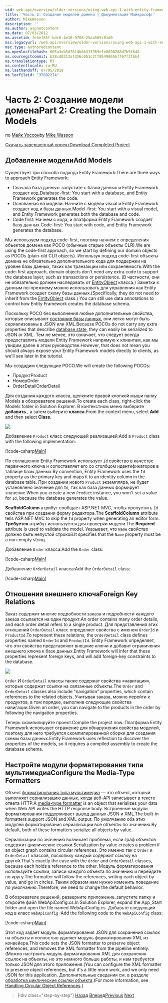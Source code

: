 ```yaml
---
uid: web-api/overview/older-versions/using-web-api-1-with-entity-framework-5/using-web-api-with-entity-framework-part-2
title: 'Часть 2: Создание моделей домена | Документация Майкрософт'
author: MikeWasson
description: ''
ms.author: aspnetcontent
ms.date: 07/03/2012
ms.assetid: fe3ef85f-bdc6-4e10-9768-25aa565c01d0
msc.legacyurl: /web-api/overview/older-versions/using-web-api-1-with-entity-framework-5/using-web-api-with-entity-framework-part-2
msc.type: authoredcontent
ms.openlocfilehash: 605a3eb5d781db6b317369efe8698288d7b9f648
ms.sourcegitcommit: b28cd0313af316c051c2ff8549865bff67f2fbb4
ms.translationtype: MT
ms.contentlocale: ru-RU
ms.lasthandoff: 07/05/2018
ms.locfileid: "37802274"
---
```

<a name="part-2-creating-the-domain-models"></a><span data-ttu-id="31ab5-102">Часть 2: Создание модели домена</span><span class="sxs-lookup"><span data-stu-id="31ab5-102">Part 2: Creating the Domain Models</span></span>
====================
<span data-ttu-id="31ab5-103">по [Майк Уоссон](https://github.com/MikeWasson)</span><span class="sxs-lookup"><span data-stu-id="31ab5-103">by [Mike Wasson](https://github.com/MikeWasson)</span></span>

[<span data-ttu-id="31ab5-104">Скачать завершенный проект</span><span class="sxs-lookup"><span data-stu-id="31ab5-104">Download Completed Project</span></span>](http://code.msdn.microsoft.com/ASP-NET-Web-API-with-afa30545)

## <a name="add-models"></a><span data-ttu-id="31ab5-105">Добавление модели</span><span class="sxs-lookup"><span data-stu-id="31ab5-105">Add Models</span></span>

<span data-ttu-id="31ab5-106">Существует три способа подхода Entity Framework:</span><span class="sxs-lookup"><span data-stu-id="31ab5-106">There are three ways to approach Entity Framework:</span></span>

- <span data-ttu-id="31ab5-107">Сначала база данных: запустите с базой данных и Entity Framework создает код.</span><span class="sxs-lookup"><span data-stu-id="31ab5-107">Database-first: You start with a database, and Entity Framework generates the code.</span></span>
- <span data-ttu-id="31ab5-108">Основанная на модели: Начните с модели visual и Entity Framework создает код и базы данных.</span><span class="sxs-lookup"><span data-stu-id="31ab5-108">Model-first: You start with a visual model, and Entity Framework generates both the database and code.</span></span>
- <span data-ttu-id="31ab5-109">Code first: Начнем с кода, и платформа Entity Framework создает базу данных.</span><span class="sxs-lookup"><span data-stu-id="31ab5-109">Code-first: You start with code, and Entity Framework generates the database.</span></span>

<span data-ttu-id="31ab5-110">Мы используем подход code-first, поэтому начнем с определения объектов домена как POCO (обычные старые объекты CLR).</span><span class="sxs-lookup"><span data-stu-id="31ab5-110">We are using the code-first approach, so we start by defining our domain objects as POCOs (plain-old CLR objects).</span></span> <span data-ttu-id="31ab5-111">Используя подход code-first объекты домена не обязательно дополнительного кода для поддержки на уровне базы данных, таких как транзакции или сохраняемость.</span><span class="sxs-lookup"><span data-stu-id="31ab5-111">With the code-first approach, domain objects don't need any extra code to support the database layer, such as transactions or persistence.</span></span> <span data-ttu-id="31ab5-112">(В частности, они не обязательно должен наследовать от [EntityObject](https://msdn.microsoft.com/library/system.data.objects.dataclasses.entityobject.aspx) класса.) Заметки к данным по-прежнему можно использовать для управления как Entity Framework создает схему базы данных.</span><span class="sxs-lookup"><span data-stu-id="31ab5-112">(Specifically, they do not need to inherit from the [EntityObject](https://msdn.microsoft.com/library/system.data.objects.dataclasses.entityobject.aspx) class.) You can still use data annotations to control how Entity Framework creates the database schema.</span></span>

<span data-ttu-id="31ab5-113">Поскольку POCO без выполнения любые дополнительные свойства, которые описывают [состояние базы данных](https://msdn.microsoft.com/library/system.data.entitystate.aspx), они легко могут быть сериализованы в JSON или XML.</span><span class="sxs-lookup"><span data-stu-id="31ab5-113">Because POCOs do not carry any extra properties that describe [database state](https://msdn.microsoft.com/library/system.data.entitystate.aspx), they can easily be serialized to JSON or XML.</span></span> <span data-ttu-id="31ab5-114">Тем не менее, это означает, что следует всегда предоставлять модели Entity Framework напрямую к клиентам, как мы увидим далее в этом руководстве.</span><span class="sxs-lookup"><span data-stu-id="31ab5-114">However, that does not mean you should always expose your Entity Framework models directly to clients, as we'll see later in the tutorial.</span></span>

<span data-ttu-id="31ab5-115">Мы создадим следующие POCO.</span><span class="sxs-lookup"><span data-stu-id="31ab5-115">We will create the following POCOs:</span></span>

- <span data-ttu-id="31ab5-116">Продукт</span><span class="sxs-lookup"><span data-stu-id="31ab5-116">Product</span></span>
- <span data-ttu-id="31ab5-117">Номер</span><span class="sxs-lookup"><span data-stu-id="31ab5-117">Order</span></span>
- <span data-ttu-id="31ab5-118">OrderDetail</span><span class="sxs-lookup"><span data-stu-id="31ab5-118">OrderDetail</span></span>

<span data-ttu-id="31ab5-119">Для создания каждого класса, щелкните правой кнопкой мыши папку Models в обозревателе решений.</span><span class="sxs-lookup"><span data-stu-id="31ab5-119">To create each class, right-click the Models folder in Solution Explorer.</span></span> <span data-ttu-id="31ab5-120">В контекстном меню выберите **добавить** , а затем выберите **класса.**</span><span class="sxs-lookup"><span data-stu-id="31ab5-120">From the context menu, select **Add** and then select **Class.**</span></span>

![](using-web-api-with-entity-framework-part-2/_static/image1.png)

<span data-ttu-id="31ab5-121">Добавление `Product` класс следующей реализацией:</span><span class="sxs-lookup"><span data-stu-id="31ab5-121">Add a `Product` class with the following implementation:</span></span>

[!code-csharp[Main](using-web-api-with-entity-framework-part-2/samples/sample1.cs)]

<span data-ttu-id="31ab5-122">По соглашению Entity Framework использует `Id` свойство в качестве первичного ключа и сопоставляет его со столбцом идентификаторов в таблице базы данных.</span><span class="sxs-lookup"><span data-stu-id="31ab5-122">By convention, Entity Framework uses the `Id` property as the primary key and maps it to an identity column in the database table.</span></span> <span data-ttu-id="31ab5-123">При создании нового `Product` экземпляра, не будет установлено значение для `Id`, так как база данных формирует значение.</span><span class="sxs-lookup"><span data-stu-id="31ab5-123">When you create a new `Product` instance, you won't set a value for `Id`, because the database generates the value.</span></span>

<span data-ttu-id="31ab5-124">**ScaffoldColumn** атрибут сообщает ASP.NET MVC, чтобы пропустить `Id` свойства при создании форму редактора.</span><span class="sxs-lookup"><span data-stu-id="31ab5-124">The **ScaffoldColumn** attribute tells ASP.NET MVC to skip the `Id` property when generating an editor form.</span></span> <span data-ttu-id="31ab5-125">**Требуется** атрибут используется для проверки модели.</span><span class="sxs-lookup"><span data-stu-id="31ab5-125">The **Required** attribute is used to validate the model.</span></span> <span data-ttu-id="31ab5-126">Указывает, что `Name` свойство должно быть непустой строкой.</span><span class="sxs-lookup"><span data-stu-id="31ab5-126">It specifies that the `Name` property must be a non-empty string.</span></span>

<span data-ttu-id="31ab5-127">Добавление `Order` класса:</span><span class="sxs-lookup"><span data-stu-id="31ab5-127">Add the `Order` class:</span></span>

[!code-csharp[Main](using-web-api-with-entity-framework-part-2/samples/sample2.cs)]

<span data-ttu-id="31ab5-128">Добавление `OrderDetail` класса:</span><span class="sxs-lookup"><span data-stu-id="31ab5-128">Add the `OrderDetail` class:</span></span>

[!code-csharp[Main](using-web-api-with-entity-framework-part-2/samples/sample3.cs)]

## <a name="foreign-key-relations"></a><span data-ttu-id="31ab5-129">Отношения внешнего ключа</span><span class="sxs-lookup"><span data-stu-id="31ab5-129">Foreign Key Relations</span></span>

<span data-ttu-id="31ab5-130">Заказ содержит многие подробности заказа и подробности каждого заказа ссылается на один продукт.</span><span class="sxs-lookup"><span data-stu-id="31ab5-130">An order contains many order details, and each order detail refers to a single product.</span></span> <span data-ttu-id="31ab5-131">Для представления этих отношений `OrderDetail` класс определяет свойства с именем `OrderId` и `ProductId`.</span><span class="sxs-lookup"><span data-stu-id="31ab5-131">To represent these relations, the `OrderDetail` class defines properties named `OrderId` and `ProductId`.</span></span> <span data-ttu-id="31ab5-132">Entity Framework определяет, что эти свойства представляют внешние ключи и добавит ограничения внешнего ключа к базе данных.</span><span class="sxs-lookup"><span data-stu-id="31ab5-132">Entity Framework will infer that these properties represent foreign keys, and will add foreign-key constraints to the database.</span></span>

![](using-web-api-with-entity-framework-part-2/_static/image2.png)

<span data-ttu-id="31ab5-133">`Order` И `OrderDetail` классы также содержат свойства «навигация», которые содержат ссылки на связанные объекты.</span><span class="sxs-lookup"><span data-stu-id="31ab5-133">The `Order` and `OrderDetail` classes also include "navigation" properties, which contain references to the related objects.</span></span> <span data-ttu-id="31ab5-134">Учитывая заказа, можно перейти к продуктов, в том порядке, выполнив следующие свойства навигации.</span><span class="sxs-lookup"><span data-stu-id="31ab5-134">Given an order, you can navigate to the products in the order by following the navigation properties.</span></span>

<span data-ttu-id="31ab5-135">Теперь скомпилируйте проект.</span><span class="sxs-lookup"><span data-stu-id="31ab5-135">Compile the project now.</span></span> <span data-ttu-id="31ab5-136">Платформа Entity Framework использует отражение для обнаружения свойства моделей, поэтому для него требуется скомпилированной сборки для создания схемы базы данных.</span><span class="sxs-lookup"><span data-stu-id="31ab5-136">Entity Framework uses reflection to discover the properties of the models, so it requires a compiled assembly to create the database schema.</span></span>

## <a name="configure-the-media-type-formatters"></a><span data-ttu-id="31ab5-137">Настройте модули форматирования типа мультимедиа</span><span class="sxs-lookup"><span data-stu-id="31ab5-137">Configure the Media-Type Formatters</span></span>

<span data-ttu-id="31ab5-138">Объект [форматирования типа мультимедиа](../../formats-and-model-binding/media-formatters.md) — это объект, который выполняет сериализацию данных, когда веб-API записывает в тексте ответа HTTP.</span><span class="sxs-lookup"><span data-stu-id="31ab5-138">A [media-type formatter](../../formats-and-model-binding/media-formatters.md) is an object that serializes your data when Web API writes the HTTP response body.</span></span> <span data-ttu-id="31ab5-139">Встроенные модули форматирования поддерживает вывод данных JSON и XML.</span><span class="sxs-lookup"><span data-stu-id="31ab5-139">The built-in formatters support JSON and XML output.</span></span> <span data-ttu-id="31ab5-140">По умолчанию оба этих модулей форматирования сериализации все объекты по значению.</span><span class="sxs-lookup"><span data-stu-id="31ab5-140">By default, both of these formatters serialize all objects by value.</span></span>

<span data-ttu-id="31ab5-141">Сериализации по значению возникает проблема, если граф объектов содержит циклические ссылки.</span><span class="sxs-lookup"><span data-stu-id="31ab5-141">Serialization by value creates a problem if an object graph contains circular references.</span></span> <span data-ttu-id="31ab5-142">Это именно так с `Order` и `OrderDetail` классов, поскольку каждый содержит ссылку на другой.</span><span class="sxs-lookup"><span data-stu-id="31ab5-142">That's exactly the case with the `Order` and `OrderDetail` classes, because each holds a reference to the other.</span></span> <span data-ttu-id="31ab5-143">Модуль форматирования используйте ссылки, записи каждого объекта по значению и перейдите по кругу.</span><span class="sxs-lookup"><span data-stu-id="31ab5-143">The formatter will follow the references, writing each object by value, and go in circles.</span></span> <span data-ttu-id="31ab5-144">Таким образом нам нужно изменить поведение по умолчанию.</span><span class="sxs-lookup"><span data-stu-id="31ab5-144">Therefore, we need to change the default behavior.</span></span>

<span data-ttu-id="31ab5-145">В обозревателе решений, разверните приложение\_запустите папку и откройте файл WebApiConfig.cs.</span><span class="sxs-lookup"><span data-stu-id="31ab5-145">In Solution Explorer, expand the App\_Start folder and open the file named WebApiConfig.cs.</span></span> <span data-ttu-id="31ab5-146">Добавьте следующий код в класс `WebApiConfig` :</span><span class="sxs-lookup"><span data-stu-id="31ab5-146">Add the following code to the `WebApiConfig` class:</span></span>

[!code-csharp[Main](using-web-api-with-entity-framework-part-2/samples/sample4.cs?highlight=11)]

<span data-ttu-id="31ab5-147">Этот код задает модуль форматирования JSON для сохранения ссылок на объекты и полностью удаляет модуль форматирования XML из конвейера.</span><span class="sxs-lookup"><span data-stu-id="31ab5-147">This code sets the JSON formatter to preserve object references, and removes the XML formatter from the pipeline entirely.</span></span> <span data-ttu-id="31ab5-148">(Можно настроить модуль форматирования XML для сохранения ссылок на объекты, но это немного больше работы, и нам требуется только JSON для этого приложения.</span><span class="sxs-lookup"><span data-stu-id="31ab5-148">(You can configure the XML formatter to preserve object references, but it's a little more work, and we only need JSON for this application.</span></span> <span data-ttu-id="31ab5-149">Дополнительные сведения см. в разделе [обработка циклические ссылки объекта](../../formats-and-model-binding/json-and-xml-serialization.md#handling_circular_object_references).)</span><span class="sxs-lookup"><span data-stu-id="31ab5-149">For more information, see [Handling Circular Object References](../../formats-and-model-binding/json-and-xml-serialization.md#handling_circular_object_references).)</span></span>

> [!div class="step-by-step"]
> <span data-ttu-id="31ab5-150">[Назад](using-web-api-with-entity-framework-part-1.md)
> [Вперед](using-web-api-with-entity-framework-part-3.md)</span><span class="sxs-lookup"><span data-stu-id="31ab5-150">[Previous](using-web-api-with-entity-framework-part-1.md)
[Next](using-web-api-with-entity-framework-part-3.md)</span></span>
